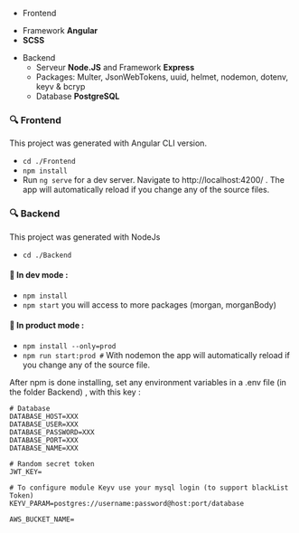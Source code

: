 * Frontend
- Framework **Angular**
- **SCSS**

* Backend
    - Serveur **Node.JS** and Framework **Express**
    - Packages: Multer, JsonWebTokens, uuid, helmet, nodemon, dotenv, keyv & bcryp
    - Database **PostgreSQL**

### 🔍 Frontend

This project was generated with Angular CLI version.

- `cd ./Frontend`
- `npm install`
- Run `ng serve` for a dev server. Navigate to http://localhost:4200/ . The app will automatically reload if you change any of the source files.

### 🔍 Backend
This project was generated with NodeJs

- `cd ./Backend`

#### 🚧 In dev mode :

- `npm install`
- `npm start`
  you will access to more packages (morgan, morganBody)

#### 🚀 In product mode :

- `npm install --only=prod`
- `npm run start:prod #`
  With nodemon the app will automatically reload if you change any of the source file.

After npm is done installing, set any environment variables in a .env file (in the folder Backend) , with this key :

```
# Database
DATABASE_HOST=XXX
DATABASE_USER=XXX
DATABASE_PASSWORD=XXX
DATABASE_PORT=XXX
DATABASE_NAME=XXX

# Random secret token
JWT_KEY=

# To configure module Keyv use your mysql login (to support blackList Token)
KEYV_PARAM=postgres://username:password@host:port/database

AWS_BUCKET_NAME=

```
